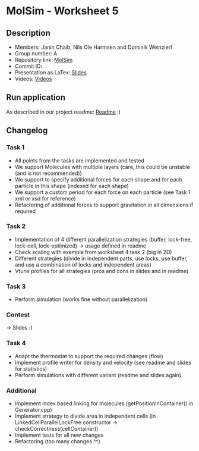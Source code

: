 # MolSim - Worksheet 5

## Description

- Members: Janin Chaib, Nils Ole Harmsen and Dominik Weinzierl
- Group number: A
- Repository link: [MolSim](https://github.com/Dominik-Weinzierl/MolSim)
- Commit ID:
- Presentation as LaTex: [Slides]()
- Videos: [Videos](http://home.in.tum.de/~harmsen/mdpraktikum/sheet5/)

## Run application

As described in our project readme: [Readme](https://github.com/Dominik-Weinzierl/MolSim/blob/main/README.md) :)

## Changelog
### Task 1

- All points from the tasks are implemented and tested
- We support Molecules with multiple layers (care, this could be unstable (and is not recommended))
- We support to specify additional forces for each shape and for each particle in this shape (indexed for each shape)
- We support a custom period for each force on each particle (see Task 1 xml or xsd for reference)
- Refactoring of additional forces to support gravitation in all dimensions if required

### Task 2

- Implementation of 4 different parallelization strategies (buffer, lock-free, lock-cell, lock-optimized) -> usage defined in readme
- Check scaling with example from worksheet 4 task 2 (big in 2D)
- Different strategies (divide in independent parts, use locks, use buffer, and use a combination of locks and independent areas)
- Vtune profiles for all strategies (pros and cons in slides and in readme)

### Task 3

- Perform simulation (works fine without parallelization)

### Contest

-> Slides :)

### Task 4

- Adapt the thermostat to support the required changes (flow)
- Implement profile writer for density and velocity (see readme and slides for statistics)
- Perform simulations with different variant (readme and slides again)

### Additional

- Implement index based linking for molecules (getPositionInContainer() in Generator.cpp)
- Implement strategy to divide area in independent cells (in LinkedCellParallelLockFree constructor -> checkCorrectness(cellContainer))
- Implement tests for all new changes
- Refactoring (too many changes ^^)